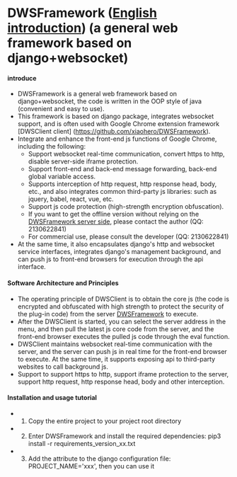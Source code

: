 # DWSFramework ([English introduction](https://github.com/xiaohero/DWSFramework/blob/master/README.en.md)) (a general web framework based on django+websocket)

#### introduce
* DWSFramework is a general web framework based on django+websocket, the code is written in the OOP style of java (convenient and easy to use).
 * This framework is based on django package, integrates websocket support, and is often used with Google Chrome extension framework [DWSClient client] (https://github.com/xiaohero/DWSFramework).
 * Integrate and enhance the front-end js functions of Google Chrome, including the following:
   * Support websocket real-time communication, convert https to http, disable server-side iframe protection.
   * Support front-end and back-end message forwarding, back-end global variable access.
   * Supports interception of http request, http response head, body, etc., and also integrates common third-party js libraries: such as jquery, babel, react, vue, etc.
   * Support js code protection (high-strength encryption obfuscation).
   * If you want to get the offline version without relying on the [DWSFramework server side](https://github.com/xiaohero/DWSFramework), please contact the author (QQ: 2130622841)
   * For commercial use, please consult the developer (QQ: 2130622841)
 * At the same time, it also encapsulates django's http and websocket service interfaces, integrates django's management background, and can push js to front-end browsers for execution through the api interface.


#### Software Architecture and Principles
* The operating principle of DWSClient is to obtain the core js (the code is encrypted and obfuscated with high strength to protect the security of the plug-in code) from the server [DWSFramework](https://github.com/xiaohero/DWSFramework) to execute.
* After the DWSClient is started, you can select the server address in the menu, and then pull the latest js core code from the server, and the front-end browser executes the pulled js code through the eval function.
* DWSClient maintains websocket real-time communication with the server, and the server can push js in real time for the front-end browser to execute. At the same time, it supports exposing api to third-party websites to call background js.
* Support to support https to http, support iframe protection to the server, support http request, http response head, body and other interception.


#### Installation and usage tutorial
* 1. Copy the entire project to your project root directory
* 2. Enter DWSFramework and install the required dependencies: pip3 install -r requirements_version_xx.txt
* 3. Add the attribute to the django configuration file: PROJECT_NAME='xxx', then you can use it
